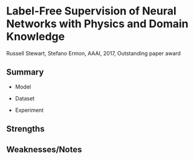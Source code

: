 # Label-Free Supervision of Neural Networks with Physics and Domain Knowledge

Russell Stewart, Stefano Ermon, AAAI, 2017, Outstanding paper award

## Summary

- Model

- Dataset

- Experiment

## Strengths

## Weaknesses/Notes
